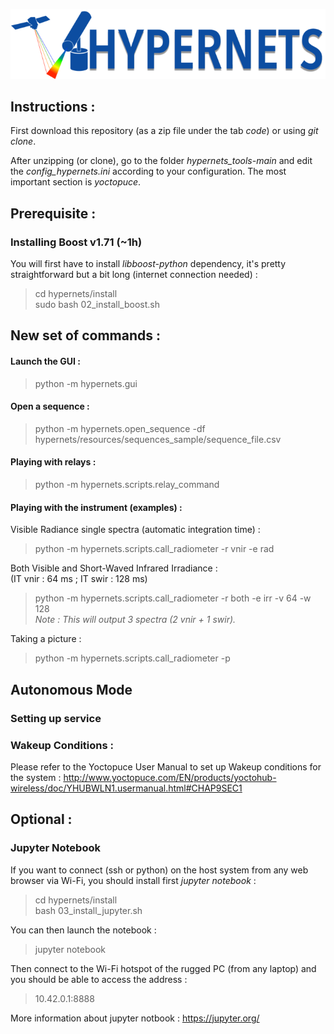 ![Hypernets Logo](hypernets/resources/logo.png)
  
  
## Instructions :
First download this repository (as a zip file under the tab *code*) or using
*git clone*.
  
After unzipping (or clone), go to the folder *hypernets_tools-main* and edit
the *config_hypernets.ini* according to your configuration. The most important
section is *yoctopuce*. 

## Prerequisite : 
### Installing Boost v1.71 (~1h)
You will first have to install *libboost-python* dependency, it's pretty 
straightforward but a bit long (internet connection needed) :

> cd hypernets/install  
> sudo bash 02_install_boost.sh


## New set of commands :

#### Launch the GUI : 
> python -m hypernets.gui

#### Open a sequence :
> python -m hypernets.open_sequence -df hypernets/resources/sequences_sample/sequence_file.csv

#### Playing with relays : 
> python -m hypernets.scripts.relay_command

#### Playing with the instrument (examples) :

Visible Radiance single spectra (automatic integration time) :
> python -m hypernets.scripts.call_radiometer -r vnir -e rad

Both Visible and Short-Waved Infrared Irradiance :  
(IT vnir : 64 ms ; IT swir : 128 ms)
> python -m hypernets.scripts.call_radiometer -r both -e irr -v 64 -w 128   
*Note : This will output 3 spectra (2 vnir + 1 swir).*  

Taking a picture :
> python -m hypernets.scripts.call_radiometer -p

## Autonomous Mode
### Setting up service

### Wakeup Conditions :
Please refer to the Yoctopuce User Manual to set up Wakeup conditions for the system : 
http://www.yoctopuce.com/EN/products/yoctohub-wireless/doc/YHUBWLN1.usermanual.html#CHAP9SEC1
   
   
## Optional :
### Jupyter Notebook
If you want to connect (ssh or python) on the host system from any web browser via Wi-Fi, 
you should install first *jupyter notebook* :

> cd hypernets/install  
> bash 03_install_jupyter.sh

You can then launch the notebook :
> jupyter notebook 

Then connect to the Wi-Fi hotspot of the rugged PC (from any laptop) and you should be able
to access the address :

> 10.42.0.1:8888

More information about jupyter notbook : https://jupyter.org/
